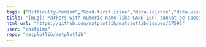 ```yaml
---
tags: ["Difficulty-Medium","Good-first-issue","data-science","data-visualization","gtk","hacktoberfest","matplotlib","plotting","python","qt","status-confirmed-bug","tk","wx"]
title: "[Bug]: Markers with numeric name like CARETLEFT cannot be specified using a cycler"
html_url: "https://github.com/matplotlib/matplotlib/issues/27596"
user: "castilma"
repo: "matplotlib/matplotlib"
---
```


